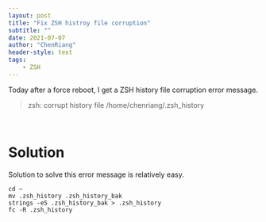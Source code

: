 ```yaml
---
layout: post
title: "Fix ZSH histroy file corruption"
subtitle: ""
date: 2021-07-07
author: "ChenRiang"
header-style: text
tags:
    - ZSH
---
```




Today after a force reboot, I get a ZSH history file corruption error message.

> zsh: corrupt history file /home/chenriang/.zsh_history

<br>





# Solution

Solution to solve this error message is relatively easy.



```shell
cd ~
mv .zsh_history .zsh_history_bak
strings -eS .zsh_history_bak > .zsh_history
fc -R .zsh_history
```





